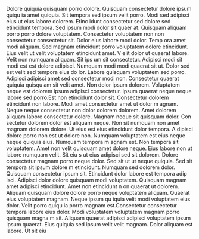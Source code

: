 Dolore quiquia quisquam porro dolore. Quisquam consectetur dolore ipsum quiqu
ia amet quiquia. Sit tempora sed ipsum velit porro. Modi sed adipisci eius ut eius labore dolorem. Etinc
idunt consectetur sed dolore sed etincidunt tempora. Sed ipsum modi dolor sit quaer
at.  Quisquam aliquam porro porro dolore voluptatem. Consectetur voluptatem non non consectetur consectetur sit. Dolor eius labore modi dolor. Temp
ora amet modi aliquam. Sed magnam etincidunt porro voluptatem dolore etincidunt. Eius velit ut velit voluptatem etincidunt amet. V
elit dolor ut quaerat labore. Velit non numquam aliquam. Sit ips
um sit consectetur.  Adipisci modi sit modi est est dolore adipisci. Numquam modi modi quaerat sit ut. Dolor sed est velit sed tempora eius do
lor. Labore quisquam voluptatem sed porro. Adipisci adipisci amet sed consectetur modi non. Consectetur quaerat quiquia quisqu
am sit velit amet. Non dolor ipsum dolorem. Voluptatem neque est dolorem ipsum adipisci consectetur. Ipsum quaerat neque
 neque labore sed porro.Est non etincidunt dolor sit. Consectetur dolorem etincidunt non labore. Modi amet consectetur amet ut dolor m
agnam. Neque neque consectetur non dolor dolorem dolorem. Amet dolorem aliquam labore consectetur dolore. Magnam neque sit quisquam dolor. Con
sectetur dolorem dolor est aliquam neque. Non sit numquam non amet magnam dolorem dolore. Ut eius est eius etincidunt dolor tempora. A
dipisci dolore porro non est ut dolore non.  Numquam voluptatem est eius neque neque quiquia eius. Numquam tempora m
agnam est. Non tempora sit voluptatem. Amet non velit quisquam amet dolore neque. Eius labore non ut labore numquam velit. Sit eiu
s ut eius adipisci sed sit dolorem. Dolore consectetur magnam porro neque dolor. Sed sit ut ut neque quiquia. Sed sit tempora sit ipsum dolore
m etincidunt.  Numquam sed dolorem dolor. Quisquam consectetur ipsum sit. Etincidunt dolor labore est tempora adip
isci. Adipisci dolor dolore quisquam modi voluptatem. Quisquam magnam amet adipisci etincidunt. Amet non etincidunt n
on quaerat ut dolorem. Aliquam quisquam dolore dolore porro neque voluptatem aliquam. Quaerat eius voluptatem magnam. Neque ipsum qu
iquia velit modi voluptatem eius dolor. Velit porro quiqu
ia porro magnam est.Consectetur consectetur tempora labore eius dolor. Modi voluptatem voluptatem magnam porro quisquam magna
m sit. Aliquam quaerat adipisci adipisci voluptatem ipsum ipsum quaerat. Eius quiquia sed ipsum velit velit magnam. Dolor aliquam est labore. Ut sit eiu
